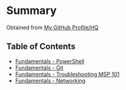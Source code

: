 # Summary

Obtained from [My GitHub Profile/HQ](https://github.com/SatanLovesPrinters/ZeroToHero)

## Table of Contents
- [Fundamentals - PowerShell](./Fundamentals%20-%20PowerShell.md)
- [Fundamentals - Git](./Fundamentals%20-%20Git.md)
- [Fundamentals - Troubleshooting MSP 101](./Fundamentals%20-%20Troubleshooting%20MSP%20101.md)
- [Fundamentals - Networking](./Fundamentals%20-%20Networking.md)